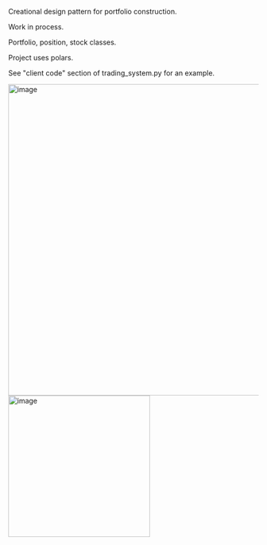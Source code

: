 Creational design pattern for portfolio construction.

Work in process.

Portfolio, position, stock classes.

Project uses polars.


See "client code" section of trading_system.py for an example.

<img width="627" alt="image" src="https://github.com/user-attachments/assets/8c9e0f18-9128-492f-82f0-5959238ad6f0" />


<img width="285" alt="image" src="https://github.com/user-attachments/assets/c8f3c2b3-c447-477d-965e-8e68fe409dd8" />

